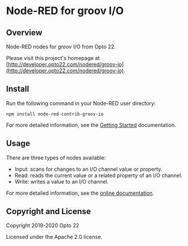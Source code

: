 # Node-RED for groov I/O

## Overview

Node-RED nodes for _groov_ I/O from Opto 22.

Please visit this project's homepage at [http://developer.opto22.com/nodered/groov-io](http://developer.opto22.com/nodered/groov-io).


## Install

Run the following command in your Node-RED user directory:
 
    npm install node-red-contrib-groov-io

For more detailed information, see the [Getting Started](http://developer.opto22.com/nodered/groov-io/getting-started/) documentation.

## Usage

There are three types of nodes available:

 * Input: scans for changes to an I/O channel value or property.
 * Read: reads the current value or a related property of an I/O channel.
 * Write: writes a value to an I/O channel.

 For more detailed information, see the [online documentation](http://developer.opto22.com/nodered/groov-io).

## Copyright and License

Copyright 2019-2020 Opto 22

Licensed under the Apache 2.0 license.